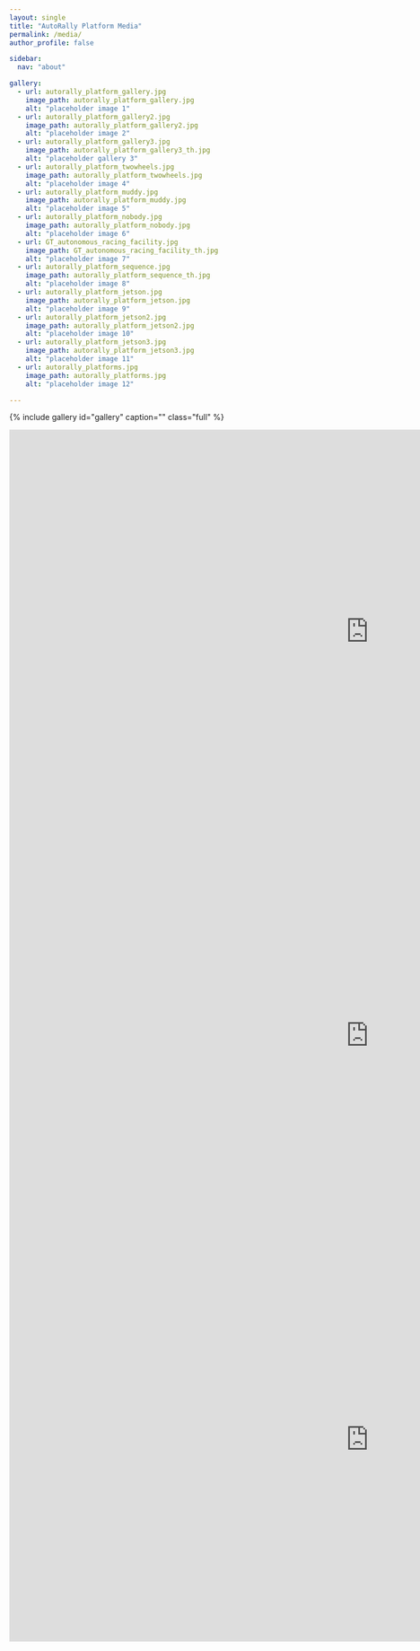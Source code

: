 ```yaml
---
layout: single
title: "AutoRally Platform Media"
permalink: /media/
author_profile: false

sidebar:
  nav: "about"

gallery:
  - url: autorally_platform_gallery.jpg
    image_path: autorally_platform_gallery.jpg
    alt: "placeholder image 1"
  - url: autorally_platform_gallery2.jpg
    image_path: autorally_platform_gallery2.jpg
    alt: "placeholder image 2"
  - url: autorally_platform_gallery3.jpg
    image_path: autorally_platform_gallery3_th.jpg
    alt: "placeholder gallery 3"
  - url: autorally_platform_twowheels.jpg
    image_path: autorally_platform_twowheels.jpg
    alt: "placeholder image 4"
  - url: autorally_platform_muddy.jpg
    image_path: autorally_platform_muddy.jpg
    alt: "placeholder image 5"
  - url: autorally_platform_nobody.jpg
    image_path: autorally_platform_nobody.jpg
    alt: "placeholder image 6"
  - url: GT_autonomous_racing_facility.jpg
    image_path: GT_autonomous_racing_facility_th.jpg
    alt: "placeholder image 7"
  - url: autorally_platform_sequence.jpg
    image_path: autorally_platform_sequence_th.jpg
    alt: "placeholder image 8"
  - url: autorally_platform_jetson.jpg
    image_path: autorally_platform_jetson.jpg
    alt: "placeholder image 9"
  - url: autorally_platform_jetson2.jpg
    image_path: autorally_platform_jetson2.jpg
    alt: "placeholder image 10"
  - url: autorally_platform_jetson3.jpg
    image_path: autorally_platform_jetson3.jpg
    alt: "placeholder image 11"
  - url: autorally_platforms.jpg
    image_path: autorally_platforms.jpg
    alt: "placeholder image 12"

---
```


{% include gallery id="gallery" caption="" class="full" %}

<iframe width="1280" height="720" src="https://youtube.com/embed/1AR2-OHCxsQ" frameborder="0"></iframe>

<iframe width="1280" height="720" src="https://youtube.com/embed/T4ZB3RYSbrk" frameborder="0"></iframe>

<iframe width="1280" height="720" src="https://youtube.com/embed/FbcGs-XoiUw" frameborder="0"></iframe>
